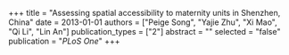 +++
title = "Assessing spatial accessibility to maternity units in Shenzhen, China"
date = 2013-01-01
authors = ["Peige Song", "Yajie Zhu", "Xi Mao", "Qi Li", "Lin An"]
publication_types = ["2"]
abstract = ""
selected = "false"
publication = "*PLoS One*"
+++

